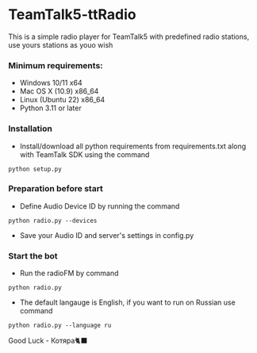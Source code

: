 <style>
    span {
  color: blue;
}
</style>
# TeamTalk5-ttRadio
This is a simple radio player for TeamTalk5 with predefined radio stations, use yours stations as youo wish

### Minimum requirements:
* Windows 10/11       x64
* Mac OS X (10.9)     x86_64
* Linux (Ubuntu 22)   x86_64
* Python 3.11 or later

### Installation 
* Install/download all python requirements from requirements.txt along with TeamTalk SDK using the command
```shell script
python setup.py
```
### Preparation before start
* Define Audio Device ID by running the command

```shell script
python radio.py --devices
```

* Save your Audio ID and server's settings in config.py

### Start the bot
* Run the radioFM by command
```shell script
python radio.py
```

* The default langauge is English, if you want to run on Russian use command
```shell script
python radio.py --language ru
```



Good Luck - Котяра🐈‍⬛


